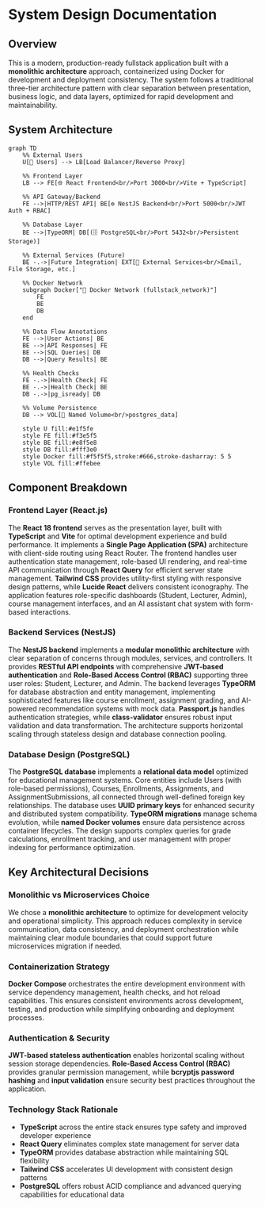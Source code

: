 # System Design Documentation

## Overview

This is a modern, production-ready fullstack application built with a **monolithic architecture** approach, containerized using Docker for development and deployment consistency. The system follows a traditional three-tier architecture pattern with clear separation between presentation, business logic, and data layers, optimized for rapid development and maintainability.

## System Architecture

```mermaid
graph TD
    %% External Users
    U[👤 Users] --> LB[Load Balancer/Reverse Proxy]
    
    %% Frontend Layer
    LB --> FE[🌐 React Frontend<br/>Port 3000<br/>Vite + TypeScript]
    
    %% API Gateway/Backend
    FE -->|HTTP/REST API| BE[⚙️ NestJS Backend<br/>Port 5000<br/>JWT Auth + RBAC]
    
    %% Database Layer
    BE -->|TypeORM| DB[(🗄️ PostgreSQL<br/>Port 5432<br/>Persistent Storage)]
    
    %% External Services (Future)
    BE -.->|Future Integration| EXT[📧 External Services<br/>Email, File Storage, etc.]
    
    %% Docker Network
    subgraph Docker["🐳 Docker Network (fullstack_network)"]
        FE
        BE
        DB
    end
    
    %% Data Flow Annotations
    FE -->|User Actions| BE
    BE -->|API Responses| FE
    BE -->|SQL Queries| DB
    DB -->|Query Results| BE
    
    %% Health Checks
    FE -.->|Health Check| FE
    BE -.->|Health Check| BE
    DB -.->|pg_isready| DB
    
    %% Volume Persistence
    DB --> VOL[💾 Named Volume<br/>postgres_data]
    
    style U fill:#e1f5fe
    style FE fill:#f3e5f5
    style BE fill:#e8f5e8
    style DB fill:#fff3e0
    style Docker fill:#f5f5f5,stroke:#666,stroke-dasharray: 5 5
    style VOL fill:#ffebee
```

## Component Breakdown

### Frontend Layer (React.js)
The **React 18 frontend** serves as the presentation layer, built with **TypeScript** and **Vite** for optimal development experience and build performance. It implements a **Single Page Application (SPA)** architecture with client-side routing using React Router. The frontend handles user authentication state management, role-based UI rendering, and real-time API communication through **React Query** for efficient server state management. **Tailwind CSS** provides utility-first styling with responsive design patterns, while **Lucide React** delivers consistent iconography. The application features role-specific dashboards (Student, Lecturer, Admin), course management interfaces, and an AI assistant chat system with form-based interactions.

### Backend Services (NestJS)
The **NestJS backend** implements a **modular monolithic architecture** with clear separation of concerns through modules, services, and controllers. It provides **RESTful API endpoints** with comprehensive **JWT-based authentication** and **Role-Based Access Control (RBAC)** supporting three user roles: Student, Lecturer, and Admin. The backend leverages **TypeORM** for database abstraction and entity management, implementing sophisticated features like course enrollment, assignment grading, and AI-powered recommendation systems with mock data. **Passport.js** handles authentication strategies, while **class-validator** ensures robust input validation and data transformation. The architecture supports horizontal scaling through stateless design and database connection pooling.

### Database Design (PostgreSQL)
The **PostgreSQL database** implements a **relational data model** optimized for educational management systems. Core entities include Users (with role-based permissions), Courses, Enrollments, Assignments, and AssignmentSubmissions, all connected through well-defined foreign key relationships. The database uses **UUID primary keys** for enhanced security and distributed system compatibility. **TypeORM migrations** manage schema evolution, while **named Docker volumes** ensure data persistence across container lifecycles. The design supports complex queries for grade calculations, enrollment tracking, and user management with proper indexing for performance optimization.

## Key Architectural Decisions

### **Monolithic vs Microservices Choice**
We chose a **monolithic architecture** to optimize for development velocity and operational simplicity. This approach reduces complexity in service communication, data consistency, and deployment orchestration while maintaining clear module boundaries that could support future microservices migration if needed.

### **Containerization Strategy**
**Docker Compose** orchestrates the entire development environment with service dependency management, health checks, and hot reload capabilities. This ensures consistent environments across development, testing, and production while simplifying onboarding and deployment processes.

### **Authentication & Security**
**JWT-based stateless authentication** enables horizontal scaling without session storage dependencies. **Role-Based Access Control (RBAC)** provides granular permission management, while **bcryptjs password hashing** and **input validation** ensure security best practices throughout the application.

### **Technology Stack Rationale**
- **TypeScript** across the entire stack ensures type safety and improved developer experience
- **React Query** eliminates complex state management for server data
- **TypeORM** provides database abstraction while maintaining SQL flexibility
- **Tailwind CSS** accelerates UI development with consistent design patterns
- **PostgreSQL** offers robust ACID compliance and advanced querying capabilities for educational data